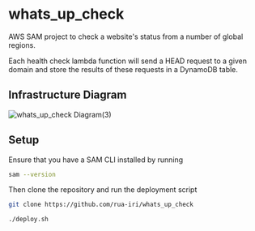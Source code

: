 # whats_up_check

AWS SAM project to check a website's status from a number of global regions.

Each health check lambda function will send a HEAD request to a given domain and store the results of these requests in a DynamoDB table. 


## Infrastructure Diagram

![whats_up_check Diagram(3)](https://github.com/user-attachments/assets/ee0b60ea-f8e3-43fe-9075-d078e13e65f5)


## Setup

Ensure that you have a SAM CLI installed by running

```bash
sam --version
```

Then clone the repository and run the deployment script

```bash
git clone https://github.com/rua-iri/whats_up_check

./deploy.sh
```
